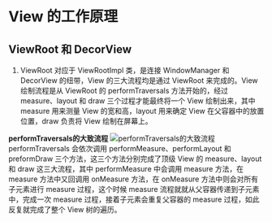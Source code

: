 # View 的工作原理
## ViewRoot 和 DecorView
1. ViewRoot 对应于 ViewRootImpl 类，是连接 WindowManager 和 DecorView 的纽带，View 的三大流程均是通过 ViewRoot 来完成的。View 绘制流程是从 ViewRoot 的 performTraversals 方法开始的，经过 measure、layout 和 draw 三个过程才能最终将一个 View 绘制出来，其中 measure 用来测量 View 的宽和高，layout 用来确定 View 在父容器中的放置位置，draw 负责将 View 绘制在屏幕上。

**performTraversals的大致流程**
![performTraversals的大致流程](http://o8fk8z4sl.bkt.clouddn.com/performTraversals%E7%9A%84%E5%A4%A7%E8%87%B4%E6%B5%81%E7%A8%8B.png)
    performTraversals 会依次调用 performMeasure、performLayout 和 preformDraw 三个方法，这三个方法分别完成了顶级 View 的 measure、layout 和 draw 这三大流程，其中 performMeasure 中会调用 measure 方法，在 measure 方法中又回调用 onMeasure 方法，在 onMeasure 方法中则会对所有子元素进行 measure 过程，这个时候 measure 流程就就从父容器传递到子元素中，完成一次 measure 过程，接着子元素会重复父容器的 measure 过程，如此反复就完成了整个 View 树的遍历。